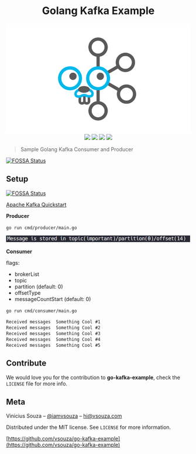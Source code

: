 <h1 align="center">Golang Kafka Example</h1>

<p align="center">
  <img src="header.png" />
  <img src="https://img.shields.io/badge/Go%20version-1.7-blue.svg" />
  <img src="https://img.shields.io/badge/License-MIT-blue.svg" />
  <a href="http://makeapullrequest.com"><img src="https://img.shields.io/badge/PRs-welcome-brightgreen.svg?style=flat-square" /></a>
  <img src="https://goreportcard.com/badge/github.com/vsouza/go-kafka-example" />
</p>

>Sample Golang Kafka Consumer and Producer


[![FOSSA Status](https://app.fossa.io/api/projects/git%2Bgithub.com%2Fvsouza%2Fgo-kafka-example.svg?type=large)](https://app.fossa.io/projects/git%2Bgithub.com%2Fvsouza%2Fgo-kafka-example?ref=badge_large)

## Setup
[![FOSSA Status](https://app.fossa.io/api/projects/git%2Bgithub.com%2Fvsouza%2Fgo-kafka-example.svg?type=shield)](https://app.fossa.io/projects/git%2Bgithub.com%2Fvsouza%2Fgo-kafka-example?ref=badge_shield)


[Apache Kafka Quickstart](https://kafka.apache.org/quickstart)

__Producer__

`go run cmd/producer/main.go`

![](producer.png)

__Consumer__

flags:
 
  * brokerList
  * topic
  * partition (default: 0)
  * offsetType
  * messageCountStart (default: 0)

`go run cmd/consumer/main.go`

```
Received messages  Something Cool #1
Received messages  Something Cool #2
Received messages  Something Cool #3
Received messages  Something Cool #4
Received messages  Something Cool #5
```

## Contribute

We would love you for the contribution to **go-kafka-example**, check the ``LICENSE`` file for more info.

## Meta

Vinicius Souza – [@iamvsouza](https://twitter.com/iamvsouza) – hi@vsouza.com

Distributed under the MIT license. See ``LICENSE`` for more information.

[https://github.com/vsouza/go-kafka-example](https://github.com/vsouza/go-kafka-example)